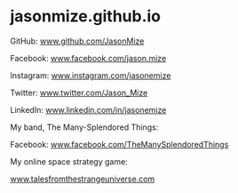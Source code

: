 # jasonmize.github.io


GitHub: www.github.com/JasonMize

Facebook: www.facebook.com/jason.mize

Instagram: www.instagram.com/jasonemize 

Twitter: www.twitter.com/Jason_Mize 

LinkedIn: www.linkedin.com/in/jasonemize


My band, The Many-Splendored Things:

Facebook: www.facebook.com/TheManySplendoredThings


My online space strategy game:

www.talesfromthestrangeuniverse.com


